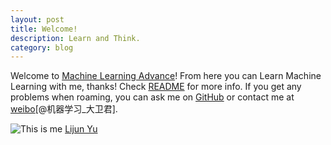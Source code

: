 ```yaml
---
layout: post
title: Welcome!
description: Learn and Think.
category: blog
---
```

Welcome to [Machine Learning Advance](https://helloourworld.github.io/Machine_Learning_Advance/)! From here you can Learn Machine Learning with me, thanks! Check [README](https://helloourworld.github.io/Machine_Learning_Advance/README.md) for more info. If you get any problems when roaming, you can ask me on [GitHub](https://github.com/helloourworld/Machine_Learning_Advance/issues) or contact me at [weibo](http://blog.sina.com.cn/u/2672280861)[@机器学习_大卫君].


![This is me](https://avatars1.githubusercontent.com/u/8252051?v=3&s=60) [Lijun Yu](https://helloourworld.github.io/Machine_Learning_Advance/)

